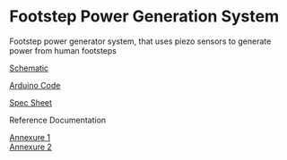 # Footstep Power Generation System

Footstep power generator system, that uses piezo sensors to generate power from human footsteps

[Schematic](/doc/Schematic_FootStep%20Power%20gen.%20sys_2022-04-20.pdf)</br>
 <!-- [Block Diagram](/doc/block-diagram-footstep.jpeg) -->

[Arduino Code ](/code/Footstep-Power-Generation-System.ino)

[Spec Sheet ](/doc/Footstep%20power%20generation%20system%20Spec%20sheet.pdf)

Reference Documentation

[Annexure 1](/doc/doc-footstep.pdf)</br>
[Annexure 2](/doc/Footstep%20power%20generation%20system%20Final%20year%20be%20project.pdf)

